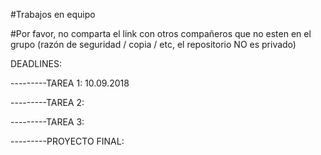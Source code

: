 #Trabajos en equipo 

#Por favor, no comparta el link con otros compañeros que no esten en el grupo (razón de seguridad / copia / etc, el repositorio NO es privado)


DEADLINES:


---------TAREA 1: 10.09.2018


---------TAREA 2:


---------TAREA 3:


---------PROYECTO FINAL:
